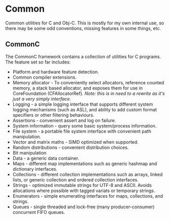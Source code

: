 Common
======

Common utilities for C and Obj-C. This is mostly for my own internal use, so there may be some odd conventions, missing features in some things, etc.

CommonC
-------

The CommonC framework contains a collection of utilities for C programs. The feature set so far includes:

* Platform and hardware feature detection.
* Common compiler extensions.
* Memory allocator - To conveniently select allocators, reference counted memory, a stack based allocator, and exposes them for use in CoreFoundation (CFAllocatorRef). _Note: this is in need to a rewrite as it's just a very simply interface._
* Logging - a simple logging interface that supports different system logging mechanisms (such as ASL), and ability to add custom format specifiers or other filtering behaviours.
* Assertions - convenient assert and log on failure.
* System information - query some basic system/process information.
* File system - a portable file system interface with convenient path manipulation.
* Vector and matrix maths - SIMD optimized when supported.
* Random distributions - convenient distribution choices.
* Bit manipulation
* Data - a generic data container.
* Maps - different map implementations such as generic hashmap and dictionary interfaces.
* Collections - different collection implementations such as arrays, linked lists, or generic collection and ordered collection interfaces.
* Strings - optimized immutable strings for UTF-8 and ASCII. Avoids allocations where possible with tagged variats or temporary strings.
* Enumerators - simple enumerating interfaces for maps, collections, and strings.
* Queues - single threaded and lock-free (many producer-consumer) concurrent FIFO queues.
